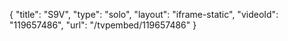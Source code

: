 {
    "title": "S9V",
    "type": "solo",
    "layout": "iframe-static",
    "videoId": "119657486",
    "url": "\/tvpembed\/119657486"
}